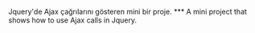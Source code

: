 Jquery'de Ajax çağrılarını gösteren mini bir proje. \*\*\* A mini project that shows how to use Ajax calls in Jquery.
